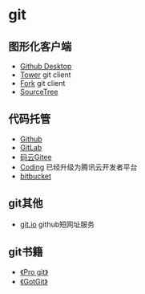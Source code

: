 # git

## 图形化客户端

- [Github Desktop](https://desktop.github.com/)
- [Tower](https://www.git-tower.com/) git client
- [Fork](https://git-fork.com/) git client
- [SourceTree](https://www.sourcetreeapp.com/)

## 代码托管

- [Github](https://github.com/)
- [GitLab](https://about.gitlab.com/)
- [码云Gitee](https://gitee.com/)
- [Coding](https://dev.tencent.com/) 已经升级为腾讯云开发者平台
- [bitbucket](https://bitbucket.org/)

## git其他

- [git.io](https://git.io/) github短网址服务

## git书籍

- [《Pro git》](https://git-scm.com/book/zh/v2)
- [《GotGit》](http://www.worldhello.net/gotgithub/)
